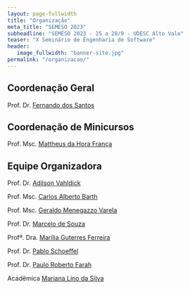 ```yaml
---
layout: page-fullwidth
title: "Organização"
meta_title: "SEMESO 2023"
subheadline: "SEMESO 2023 - 25 a 28/9 - UDESC Alto Vale"
teaser: "X Seminário de Engenharia de Software"
header:
   image_fullwidth: "banner-site.jpg"
permalink: "/organizacao/"
---
```


## Coordenação Geral

Prof. Dr. [Fernando dos Santos][fds]

## Coordenação de Minicursos

Prof. Msc. [Mattheus da Hora França][mhf]

## Equipe Organizadora

Prof. Dr. [Adilson Vahldick][av]

Prof. Msc. [Carlos Alberto Barth][cab]

Prof. Msc. [Geraldo Menegazzo Varela][gmv]

Prof. Dr. [Marcelo de Souza][ms]

Profª. Dra. [Marília Guterres Ferreira][mgf]

Prof. Dr. [Pablo Schoeffel][ps]

<!-- Prof. Dr. [Paolo Moser][pm] -->

Prof. Dr. [Paulo Roberto Farah][prf]

Acadêmica [Mariana Lino da Silva][mls]


[fds]: http://lattes.cnpq.br/9532186865794326
[mhf]: http://lattes.cnpq.br/2665316828133413
[av]: http://lattes.cnpq.br/3827444548540732
[cab]: http://lattes.cnpq.br/4906389456471521
[gmv]: http://lattes.cnpq.br/4100865925632395
[ms]: http://lattes.cnpq.br/3816635191504545
[mgf]: http://lattes.cnpq.br/9540472751590233
[ps]: http://lattes.cnpq.br/3929824514680056
[pm]: http://lattes.cnpq.br/2530478080816147
[prf]:http://lattes.cnpq.br/8515153063852772
[mls]:https://www.linkedin.com/in/mariana-lino-da-silva-856224236/